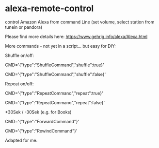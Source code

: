 # alexa-remote-control
control Amazon Alexa from command Line (set volume, select station from tunein or pandora) 

Please find more details here: https://www.gehrig.info/alexa/Alexa.html



More commands - not yet in a script... but easy for DIY:

Shuffle on/off:

CMD='{"type":"ShuffleCommand","shuffle":true}'

CMD='{"type":"ShuffleCommand","shuffle":false}'

Repeat on/off:

CMD='{"type":"RepeatCommand","repeat":true}'

CMD='{"type":"RepeatCommand","repeat":false}'

+30Sek / -30Sek (e.g. for Books)

CMD='{"type":"ForwardCommand"}'

CMD='{"type":"RewindCommand"}'

Adapted for me.
